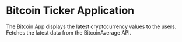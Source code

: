 # Bitcoin Ticker Application

The Bitcoin App displays the latest cryptocurrency values to the users. 
Fetches the latest data from the BitcoinAverage API. 
